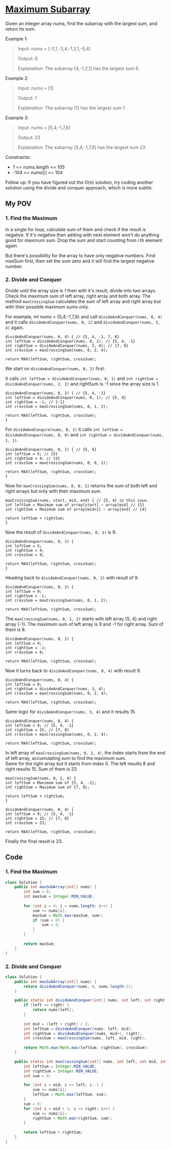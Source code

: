 # [Maximum Subarray](https://leetcode.com/problems/maximum-subarray/)
Given an integer array nums, find the 
subarray
 with the largest sum, and return its sum.

Example 1:

>Input: nums = [-2,1,-3,4,-1,2,1,-5,4]
>
>Output: 6
>
>Explanation: The subarray [4,-1,2,1] has the largest sum 6.

Example 2:

>Input: nums = [1]
>
>Output: 1
>
>Explanation: The subarray [1] has the largest sum 1.

Example 3:

>Input: nums = [5,4,-1,7,8]
>
>Output: 23
>
>Explanation: The subarray [5,4,-1,7,8] has the largest sum 23.
 

Constraints:

- 1 <= nums.length <= 105
- -104 <= nums[i] <= 104
 

Follow up: If you have figured out the O(n) solution, try coding another solution using the divide and conquer approach, which is more subtle.

## My POV
### 1. Find the Maximum
In a single for loop, calculate sum of them and check if the result is negative. If it's negative then adding with next element won't do anything good for maximum sum. Drop the sum and start counting from $i$ th element again.

But there's possibility for the array to have only negative numbers. Find maxSum first, then set the sum zero and it will find the largest negative number.
### 2. Divide and Conquer
Divide until the array size is 1 then with it's result, divide into two arrays. Check the maximum sum of left array, right array and both array. The method ```maxCrossingSum``` calculates the sum of left array and right array but with their possible maximum sums only.

For example, int nums = {5,4,-1,7,8} and call ```divideAndConquer(nums, 0, 4)``` and it calls ```divideAndConquer(nums, 0, 2)``` and ```divideAndConquer(nums, 3, 4)``` again.

```
divideAndConquer(nums, 0, 4) { // {5, 4, -1, 7, 8}
int leftSum = divideAndConquer(nums, 0, 2); // {5, 4, -1}
int rightSum = divideAndConquer(nums, 3, 4); // {7, 8}
int crossSum = maxCrossingSum(nums, 0, 2, 4);

return MAX(leftSum, rightSum, crossSum);
```

We start on ```divideAndConquer(nums, 0, 2)``` first.

It calls ```int leftSum = divideAndConquer(nums, 0, 1)``` and ```int rightSum = divideAndConquer(nums, 2, 2)``` and rightSum is -1 since the array size is 1.
```
divideAndConquer(nums, 0, 2) { // {5, 4, -1}
int leftSum = divideAndConquer(nums, 0, 1); // {5, 4}
int rightSum = -1; // {-1}
int crossSum = maxCrossingSum(nums, 0, 1, 2);

return MAX(leftSum, rightSum, crossSum);
}
```

For ```divideAndConqure(nums, 0, 1)``` it calls ```int leftSum = divideAndConquer(nums, 0, 0)``` and ```int rightSum = divideAndConquer(nums, 1, 1)```.

```
divideAndConquer(nums, 0, 1) { // {5, 4}
int leftSum = 5; // {5}
int rightSum = 4; // {4}
int crossSum = maxCrossingSum(nums, 0, 0, 1);

return MAX(leftSum, rightSum, crossSum);
}
```

Now for ```maxCrossingSum(nums, 0, 0, 1)``` returns the sum of both left and right arrays but only with their maximum sum.

```
maxCrossingSum(nums, start, mid, end) { // {5, 4} in this case.
int leftSum = Maximum sum of array[start] ~ array[mid] // {5}
int rightSum = Maximum sum of array[mid+1] ~ array[end] // {4}

return leftSum + rightSum;
}
```

Now the result of ```divideAndConquer(nums, 0, 1)``` is 9.

```
divideAndConquer(nums, 0, 1) {
int leftSum = 5;
int rightSum = 4;
int crossSum = 9;

return MAX(leftSum, rightSum, crossSum);
}
```

Heading back to ```divideAndConquer(nums, 0, 2)``` with result of 9.

```
divideAndConquer(nums, 0, 2) {
int leftSum = 9;
int rightSum = -1;
int crossSum = maxCrossingSum(nums, 0, 1, 2);

return MAX(leftSum, rightSum, crossSum);
```

The ```maxCrossingSum(nums, 0, 1, 2)``` starts with left array {5, 4} and right array {-1}. The maximum sum of left array is 9 and -1 for right array. Sum of them is 8.

```
divideAndConquer(nums, 0, 2) {
int leftSum = 9;
int rightSum = -1;
int crossSum = 8;

return MAX(leftSum, rightSum, crossSum);
```

Now it turns back to ```divideAndConquer(nums, 0, 4)``` with result 9.

```
divideAndConquer(nums, 0, 4) {
int leftSum = 9;
int rightSum = divideAndConquer(nums, 3, 4);
int crossSum = maxCrossingSum(nums, 0, 2, 4);

return MAX(leftSum, rightSum, crossSum);
```

Same logic for ```divideAndConquer(nums, 3, 4)``` and it results 15.

```
divideAndConquer(nums, 0, 4) {
int leftSum = 9; // {5, 4, -1}
int rightSum = 15; // {7, 8}
int crossSum = maxCrossingSum(nums, 0, 2, 4);

return MAX(leftSum, rightSum, crossSum);
```

In left array of ```maxCrossingSum(nums, 0, 2, 4)```, the index starts from the end of left array, accumulating sum to find the maximum sum.\
Same for the right array but it starts from index 0. The left results 8 and right results 15. Sum of them is 23.

```
maxCrossingSum(nums, 0, 2, 4) {
int leftSum = Maximum sum of {5, 4, -1};
int rightSum = Maximum sum of {7, 8};

return leftSum + rightSum;
}
```

```
divideAndConquer(nums, 0, 4) {
int leftSum = 9; // {5, 4, -1}
int rightSum = 15; // {7, 8}
int crossSum = 23;

return MAX(leftSum, rightSum, crossSum);
```

Finally the final result is 23.

## Code
### 1. Find the Maximum
```java
class Solution {
    public int maxSubArray(int[] nums) {
        int sum = 0;
        int maxSum = Integer.MIN_VALUE;
        
        for (int i = 0; i < nums.length; i++) {
            sum += nums[i];
            maxSum = Math.max(maxSum, sum);
            if (sum < 0) {
                sum = 0;
            }
        }
        
        return maxSum;
    }
}
```
### 2. Divide and Conquer
```java
class Solution {
    public int maxSubArray(int[] nums) {
        return divideAndConquer(nums, 0, nums.length-1);
    }

    public static int divideAndConquer(int[] nums, int left, int right) {
        if (left == right) {
            return nums[left];
        }
        
        int mid = (left + right) / 2;
        int leftSum = divideAndConquer(nums, left, mid);
        int rightSum = divideAndConquer(nums, mid+1, right);
        int crossSum = maxCrossingSum(nums, left, mid, right);
        
        return Math.max(Math.max(leftSum, rightSum), crossSum);
    }

    public static int maxCrossingSum(int[] nums, int left, int mid, int right) {
        int leftSum = Integer.MIN_VALUE;
        int rightSum = Integer.MIN_VALUE;
        int sum = 0;

        for (int i = mid; i >= left; i--) {
            sum += nums[i];
            leftSum = Math.max(leftSum, sum);
        }
        sum = 0;
        for (int i = mid + 1; i <= right; i++) {
            sum += nums[i];
            rightSum = Math.max(rightSum, sum);
        }
        
        return leftSum + rightSum;
    }
}
```

